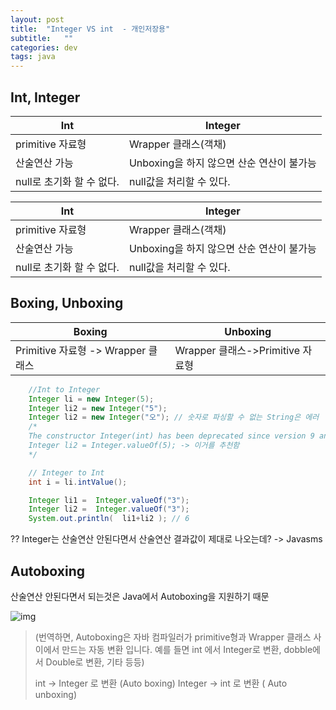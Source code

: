 ```yaml
---
layout: post
title:  "Integer VS int  - 개인저장용"
subtitle:   ""
categories: dev
tags: java
--- 
```


## Int, Integer


|Int|Integer|
|---|---|
|primitive 자료형|Wrapper 클래스(객채)|
|산술연산 가능|Unboxing을 하지 않으면 산순 연산이 불가능|
|null로 초기화 할 수 없다.|null값을 처리할 수 있다.|

|Int|Integer|
|---|---|
|primitive 자료형|Wrapper 클래스(객채)|
|산술연산 가능|Unboxing을 하지 않으면 산순 연산이 불가능|
|null로 초기화 할 수 없다.|null값을 처리할 수 있다.|

## Boxing, Unboxing

|Boxing|Unboxing|
|---|---|
|Primitive 자료형 -> Wrapper 클래스 |Wrapper 클래스->Primitive 자료형|


```java
    //Int to Integer
    Integer li = new Integer(5);
    Integer li2 = new Integer("5");
    Integer li2 = new Integer("오"); // 숫자로 파싱할 수 없는 String은 에러
    /*
    The constructor Integer(int) has been deprecated since version 9 and marked for removalJ (자바 9부터 new Integer는 추천안함)
    Integer li2 = Integer.valueOf(5); -> 이거를 추천함
    */

    // Integer to Int
    int i = li.intValue();
```

```java
    Integer li1 =  Integer.valueOf("3"); 
    Integer li2 =  Integer.valueOf("3");
    System.out.println(  li1+li2 ); // 6
```

?? Integer는 산술연산 안된다면서 산술연산 결과값이 제대로 나오는데? -> Javasms


## Autoboxing 

산술연산 안된다면서 되는것은 Java에서 Autoboxing을 지원하기 때문

![img](https://chung10kr.github.io/assets/img/2021-07-19-1.PNG)

>(번역하면, Autoboxing은 자바 컴파일러가 primitive형과 Wrapper 클래스 사이에서 만드는 자동 변환 입니다. 예를 들면 
>int 에서 Integer로 변환, dobble에서 Double로 변환, 기타 등등)
>
>int -> Integer 로 변환 (Auto boxing)
>Integer -> int 로 변환 ( Auto unboxing)

